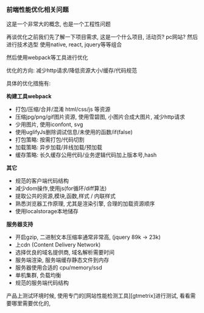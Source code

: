 ### 前端性能优化相关问题

这是一个非常大的概念, 也是一个工程性问题

再谈优化之前我们先了解一下项目需求, 这是一个什么项目, 活动页? pc网站? 
然后进行技术选型 使用native, react, jquery等等组合

然后使用webpack等工具进行优化

优化的方向: 减少http请求/降低资源大小/缓存/代码规范

具体的优化措施有:

**构建工具webpack**
* 打包/压缩/合并/混淆  html/css/js 等资源
* 压缩jpg/png/gif图片资源, 使用雪碧图, 小图片合成大图片, 减少http请求
* 少用图片, 使用iconfont, svg
* 使用uglifyJs删除调试信息/未使用的函数/if(false)
* 打包策略: 按需打包/代码切割
* 加载策略: 异步加载/并线加载/预加载
* 缓存策略: 长久缓存公用代码/业务逻辑代码加上版本号,hash

**其它**
* 规范的客户端代码结构
* 减少dom操作,使用js(for循环/diff算法)
* 提取公共的资源,模块,函数,样式 / 内联样式
* 熟悉浏览器工作原理, 尤其是渲染引擎, 合理的加载资源顺序
* 使用localstorage本地储存

**服务器支持**
* 开启gzip, 二进制文本压缩率通常非常高, (jquery 89k -> 23k)
* 上cdn (Content Delivery Network) 
* 选择优良的域名提供商, 域名解析需要时间
* 服务端渲染, 服务端缓存静态文件到内存
* 服务器使用合适的 cpu/memory/ssd
* 单机集群, 负载均衡
* 规范的服务端代码结构

产品上测试环境时候, 使用专门的[网站性能检测工具][gtmetrix]进行测试, 看看需要哪里需要优化的, 
